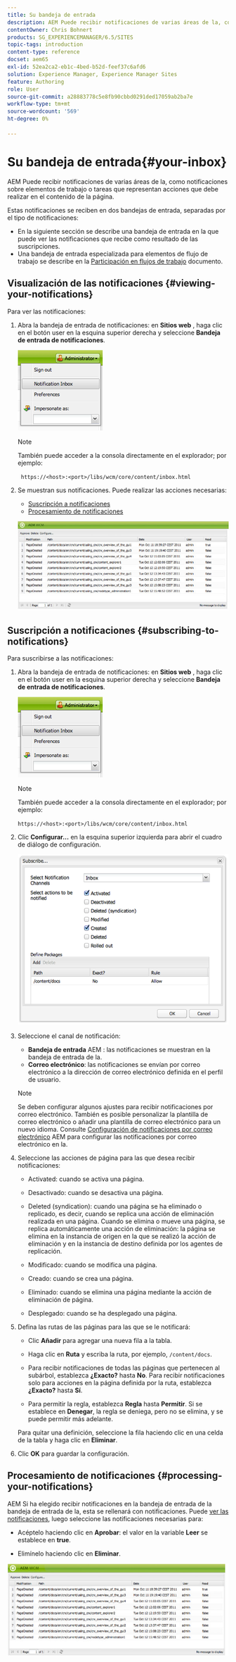 ```yaml
---
title: Su bandeja de entrada
description: AEM Puede recibir notificaciones de varias áreas de la, como notificaciones sobre elementos de trabajo o tareas que representan acciones que debe realizar en el contenido de la página.
contentOwner: Chris Bohnert
products: SG_EXPERIENCEMANAGER/6.5/SITES
topic-tags: introduction
content-type: reference
docset: aem65
exl-id: 52ea2ca2-eb1c-4bed-b52d-feef37c6afd6
solution: Experience Manager, Experience Manager Sites
feature: Authoring
role: User
source-git-commit: a28883778c5e8fb90cbbd0291ded17059ab2ba7e
workflow-type: tm+mt
source-wordcount: '569'
ht-degree: 0%

---
```


# Su bandeja de entrada{#your-inbox}

AEM Puede recibir notificaciones de varias áreas de la, como notificaciones sobre elementos de trabajo o tareas que representan acciones que debe realizar en el contenido de la página.

Estas notificaciones se reciben en dos bandejas de entrada, separadas por el tipo de notificaciones:

* En la siguiente sección se describe una bandeja de entrada en la que puede ver las notificaciones que recibe como resultado de las suscripciones.
* Una bandeja de entrada especializada para elementos de flujo de trabajo se describe en la [Participación en flujos de trabajo](/help/sites-classic-ui-authoring/classic-workflows-participating.md) documento.

## Visualización de las notificaciones {#viewing-your-notifications}

Para ver las notificaciones:

1. Abra la bandeja de entrada de notificaciones: en **Sitios web** , haga clic en el botón user en la esquina superior derecha y seleccione **Bandeja de entrada de notificaciones**.

   ![screen_shot_2012-02-08at105226am](assets/screen_shot_2012-02-08at105226am.png)

   >[!NOTE]
   >
   >También puede acceder a la consola directamente en el explorador; por ejemplo:
   >
   >
   >` https://<host>:<port>/libs/wcm/core/content/inbox.html`

1. Se muestran sus notificaciones. Puede realizar las acciones necesarias:

   * [Suscripción a notificaciones](#subscribing-to-notifications)
   * [Procesamiento de notificaciones](#processing-your-notifications)

   ![chlimage_1-4](assets/chlimage_1-4.jpeg)

## Suscripción a notificaciones {#subscribing-to-notifications}

Para suscribirse a las notificaciones:

1. Abra la bandeja de entrada de notificaciones: en **Sitios web** , haga clic en el botón user en la esquina superior derecha y seleccione **Bandeja de entrada de notificaciones**.

   ![screen_shot_2012-02-08at105226am-1](assets/screen_shot_2012-02-08at105226am-1.png)

   >[!NOTE]
   >
   >También puede acceder a la consola directamente en el explorador; por ejemplo:
   >
   >
   >`https://<host>:<port>/libs/wcm/core/content/inbox.html`

1. Clic **Configurar...** en la esquina superior izquierda para abrir el cuadro de diálogo de configuración.

   ![screen_shot_2012-02-08at111056am](assets/screen_shot_2012-02-08at111056am.png)

1. Seleccione el canal de notificación:

   * **Bandeja de entrada** AEM : las notificaciones se muestran en la bandeja de entrada de la.
   * **Correo electrónico**: las notificaciones se envían por correo electrónico a la dirección de correo electrónico definida en el perfil de usuario.

   >[!NOTE]
   >
   >Se deben configurar algunos ajustes para recibir notificaciones por correo electrónico. También es posible personalizar la plantilla de correo electrónico o añadir una plantilla de correo electrónico para un nuevo idioma. Consulte [Configuración de notificaciones por correo electrónico](/help/sites-administering/notification.md#configuringemailnotification) AEM para configurar las notificaciones por correo electrónico en la.

1. Seleccione las acciones de página para las que desea recibir notificaciones:

   * Activated: cuando se activa una página.
   * Desactivado: cuando se desactiva una página.
   * Deleted (syndication): cuando una página se ha eliminado o replicado, es decir, cuando se replica una acción de eliminación realizada en una página.
Cuando se elimina o mueve una página, se replica automáticamente una acción de eliminación: la página se elimina en la instancia de origen en la que se realizó la acción de eliminación y en la instancia de destino definida por los agentes de replicación.

   * Modificado: cuando se modifica una página.
   * Creado: cuando se crea una página.
   * Eliminado: cuando se elimina una página mediante la acción de eliminación de página.
   * Desplegado: cuando se ha desplegado una página.

1. Defina las rutas de las páginas para las que se le notificará:

   * Clic **Añadir** para agregar una nueva fila a la tabla.
   * Haga clic en **Ruta** y escriba la ruta, por ejemplo, `/content/docs`.

   * Para recibir notificaciones de todas las páginas que pertenecen al subárbol, establezca **¿Exacto?** hasta **No**.
Para recibir notificaciones solo para acciones en la página definida por la ruta, establezca **¿Exacto?** hasta **Sí**.

   * Para permitir la regla, establezca **Regla** hasta **Permitir**. Si se establece en **Denegar**, la regla se deniega, pero no se elimina, y se puede permitir más adelante.

   Para quitar una definición, seleccione la fila haciendo clic en una celda de la tabla y haga clic en **Eliminar**.

1. Clic **OK** para guardar la configuración.

## Procesamiento de notificaciones {#processing-your-notifications}

AEM Si ha elegido recibir notificaciones en la bandeja de entrada de la bandeja de entrada de la, esta se rellenará con notificaciones. Puede [ver las notificaciones](#viewing-your-notifications), luego seleccione las notificaciones necesarias para:

* Acéptelo haciendo clic en **Aprobar**: el valor en la variable **Leer** se establece en **true**.

* Elimínelo haciendo clic en **Eliminar**.

![chlimage_1-5](assets/chlimage_1-5.jpeg)
